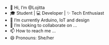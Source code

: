 - 👋 Hi, I’m @Lojitta
- 🎓 Student | 💻 Developer | ✨ Tech Enthusiast
- 🌱 I’m currently Arduino, IoT and design 
- 💞️ I’m looking to collaborate on ...
- 📫 How to reach me ...
- 😄 Pronouns: She/her

<!---
Lojitta/Lojitta is a ✨ special ✨ repository because its `README.md` (this file) appears on your GitHub profile.
You can click the Preview link to take a look at your changes.
--->
